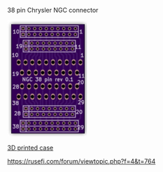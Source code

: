 38 pin Chrysler NGC connector
 
![Board](board.png)

[3D printed case](3D_case)

https://rusefi.com/forum/viewtopic.php?f=4&t=764

